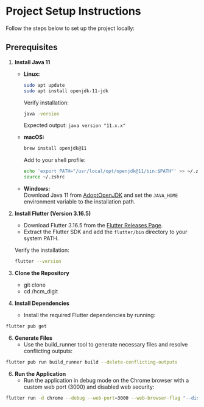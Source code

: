 
# Project Setup Instructions

Follow the steps below to set up the project locally:

## Prerequisites
1. **Install Java 11**  
   - **Linux:**
     ```bash
     sudo apt update
     sudo apt install openjdk-11-jdk
     ```
     Verify installation:
     ```bash
     java -version
     ```
     Expected output: `java version "11.x.x"`

   - **macOS:**
     ```bash
     brew install openjdk@11
     ```
     Add to your shell profile:
     ```bash
     echo 'export PATH="/usr/local/opt/openjdk@11/bin:$PATH"' >> ~/.zshrc
     source ~/.zshrc
     ```

   - **Windows:**  
     Download Java 11 from [AdoptOpenJDK](https://adoptopenjdk.net/) and set the `JAVA_HOME` environment variable to the installation path.

2. **Install Flutter (Version 3.16.5)**  
   - Download Flutter 3.16.5 from the [Flutter Releases Page](https://docs.flutter.dev/development/tools/sdk/releases).
   - Extract the Flutter SDK and add the `flutter/bin` directory to your system PATH.

   Verify the installation:
   ```bash
   flutter --version

3. **Clone the Repository**
   - git clone <repository-url>
   - cd <repository-folder>/hcm_digit
  
     
4.  **Install Dependencies**
    - Install the required Flutter dependencies by running:
   ```bash
flutter pub get
 ```

6.  **Generate Files**
    - Use the build_runner tool to generate necessary files and resolve conflicting outputs:
   ```bash
  flutter pub run build_runner build --delete-conflicting-outputs
```

6. **Run the Application**
   - Run the application in debug mode on the Chrome browser with a custom web port (3000) and disabled web security:
  ```bash
  flutter run -d chrome --debug --web-port=3000 --web-browser-flag "--disable-web-security"
```



